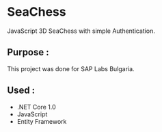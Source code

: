 # SeaChess

JavaScript 3D SeaChess with simple Authentication.

## Purpose :

This project was done for SAP Labs Bulgaria.

## Used :

* .NET Core 1.0
* JavaScript
* Entity Framework

